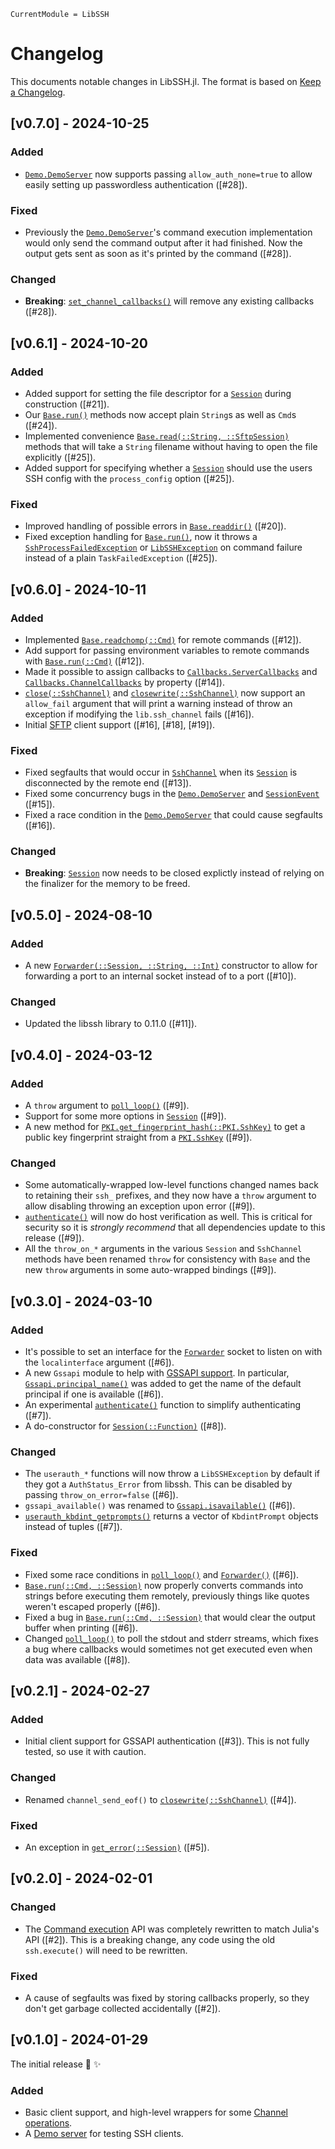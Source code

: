 ```@meta
CurrentModule = LibSSH
```

# Changelog

This documents notable changes in LibSSH.jl. The format is based on [Keep a
Changelog](https://keepachangelog.com).

## [v0.7.0] - 2024-10-25

### Added

- [`Demo.DemoServer`](@ref) now supports passing `allow_auth_none=true` to allow
  easily setting up passwordless authentication ([#28]).

### Fixed

- Previously the [`Demo.DemoServer`](@ref)'s command execution implementation
  would only send the command output after it had finished. Now the output gets
  sent as soon as it's printed by the command ([#28]).

### Changed

- **Breaking**: [`set_channel_callbacks()`](@ref) will remove any existing
  callbacks ([#28]).

## [v0.6.1] - 2024-10-20

### Added

- Added support for setting the file descriptor for a [`Session`](@ref) during
  construction ([#21]).
- Our [`Base.run()`](@ref) methods now accept plain `String`s as well as `Cmd`s
  ([#24]).
- Implemented convenience [`Base.read(::String, ::SftpSession)`](@ref) methods
  that will take a `String` filename without having to open the file explicitly
  ([#25]).
- Added support for specifying whether a [`Session`](@ref) should use the users
  SSH config with the `process_config` option ([#25]).

### Fixed

- Improved handling of possible errors in [`Base.readdir()`](@ref) ([#20]).
- Fixed exception handling for [`Base.run()`](@ref), now it throws a
  [`SshProcessFailedException`](@ref) or [`LibSSHException`](@ref) on command
  failure instead of a plain `TaskFailedException` ([#25]).

## [v0.6.0] - 2024-10-11

### Added

- Implemented [`Base.readchomp(::Cmd)`](@ref) for remote commands ([#12]).
- Add support for passing environment variables to remote commands with
  [`Base.run(::Cmd)`](@ref) ([#12]).
- Made it possible to assign callbacks to [`Callbacks.ServerCallbacks`](@ref) and
  [`Callbacks.ChannelCallbacks`](@ref) by property ([#14]).
- [`close(::SshChannel)`](@ref) and [`closewrite(::SshChannel)`](@ref) now
  support an `allow_fail` argument that will print a warning instead of throw an
  exception if modifying the `lib.ssh_channel` fails ([#16]).
- Initial [SFTP](sftp.md) client support ([#16], [#18], [#19]).

### Fixed

- Fixed segfaults that would occur in [`SshChannel`](@ref) when its
  [`Session`](@ref) is disconnected by the remote end ([#13]).
- Fixed some concurrency bugs in the [`Demo.DemoServer`](@ref) and
  [`SessionEvent`](@ref) ([#15]).
- Fixed a race condition in the [`Demo.DemoServer`](@ref) that could cause
  segfaults ([#16]).

### Changed

- **Breaking**: [`Session`](@ref) now needs to be closed explictly instead of
  relying on the finalizer for the memory to be freed.

## [v0.5.0] - 2024-08-10

### Added

- A new [`Forwarder(::Session, ::String, ::Int)`](@ref) constructor to allow for
  forwarding a port to an internal socket instead of to a port ([#10]).

### Changed

- Updated the libssh library to 0.11.0 ([#11]).

## [v0.4.0] - 2024-03-12

### Added

- A `throw` argument to [`poll_loop()`](@ref) ([#9]).
- Support for some more options in [`Session`](@ref) ([#9]).
- A new method for [`PKI.get_fingerprint_hash(::PKI.SshKey)`](@ref) to get a
  public key fingerprint straight from a [`PKI.SshKey`](@ref) ([#9]).

### Changed

- Some automatically-wrapped low-level functions changed names back to retaining
  their `ssh_` prefixes, and they now have a `throw` argument to allow disabling
  throwing an exception upon error ([#9]).
- [`authenticate()`](@ref) will now do host verification as well. This is
  critical for security so it is *strongly recommend* that all dependencies
  update to this release ([#9]).
- All the `throw_on_*` arguments in the various `Session` and `SshChannel`
  methods have been renamed `throw` for consistency with `Base` and the new
  `throw` arguments in some auto-wrapped bindings ([#9]).

## [v0.3.0] - 2024-03-10

### Added

- It's possible to set an interface for the [`Forwarder`](@ref) socket to listen
  on with the `localinterface` argument ([#6]).
- A new `Gssapi` module to help with [GSSAPI support](@ref). In particular,
  [`Gssapi.principal_name()`](@ref) was added to get the name of the default
  principal if one is available ([#6]).
- An experimental [`authenticate()`](@ref) function to simplify authenticating ([#7]).
- A do-constructor for [`Session(::Function)`](@ref) ([#8]).

### Changed

- The `userauth_*` functions will now throw a `LibSSHException` by default if
  they got a `AuthStatus_Error` from libssh. This can be disabled by passing
  `throw_on_error=false` ([#6]).
- `gssapi_available()` was renamed to [`Gssapi.isavailable()`](@ref) ([#6]).
- [`userauth_kbdint_getprompts()`](@ref) returns a vector of `KbdintPrompt`
  objects instead of tuples ([#7]).

### Fixed

- Fixed some race conditions in [`poll_loop()`](@ref) and [`Forwarder()`](@ref)
  ([#6]).
- [`Base.run(::Cmd, ::Session)`](@ref) now properly converts commands into
  strings before executing them remotely, previously things like quotes weren't
  escaped properly ([#6]).
- Fixed a bug in [`Base.run(::Cmd, ::Session)`](@ref) that would clear the
  output buffer when printing ([#6]).
- Changed [`poll_loop()`](@ref) to poll the stdout and stderr streams, which
  fixes a bug where callbacks would sometimes not get executed even when data
  was available ([#8]).

## [v0.2.1] - 2024-02-27

### Added

- Initial client support for GSSAPI authentication ([#3]). This is not fully
  tested, so use it with caution.

### Changed

- Renamed `channel_send_eof()` to [`closewrite(::SshChannel)`](@ref) ([#4]).

### Fixed

- An exception in [`get_error(::Session)`](@ref) ([#5]).

## [v0.2.0] - 2024-02-01

### Changed

- The [Command execution](@ref) API was completely rewritten to match Julia's
  API ([#2]). This is a breaking change, any code using the old `ssh.execute()`
  will need to be rewritten.

### Fixed

- A cause of segfaults was fixed by storing callbacks properly, so they don't get
  garbage collected accidentally ([#2]).

## [v0.1.0] - 2024-01-29

The initial release 🎉 ✨

### Added

- Basic client support, and high-level wrappers for some [Channel
  operations](@ref).
- A [Demo server](@ref) for testing SSH clients.
